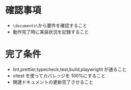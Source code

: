 # 確認事項

- `\documents\`から要件を確認すること
- 動作完了時に実装状況を記録すること

# 完了条件

- lint,prettier,typecheck,test,build,playwright が通ること
- vitest を使ってカバレッジを 100%にすること
- 関連ドキュメントの更新完了させること
